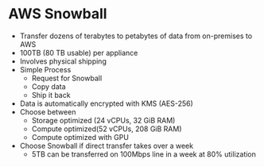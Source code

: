 
# AWS Snowball
- Transfer dozens of terabytes to petabytes of data from on-premises to AWS
- 100TB (80 TB usable) per appliance
- Involves physical shipping
- Simple Process
  - Request for Snowball
  - Copy data
  - Ship it back
- Data is automatically encrypted with KMS (AES-256)
- Choose between
  - Storage optimized (24 vCPUs, 32 GiB RAM)
  - Compute optimized(52 vCPUs, 208 GiB RAM)
  - Compute optimized with GPU
- Choose Snowball if direct transfer takes over a week
  - 5TB can be transferred on 100Mbps line in a week at 80% utilization